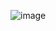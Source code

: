 ![image](https://github.com/dudustein23/Micros_II/assets/111469427/f7af4816-901a-4b50-9e3a-95778dd268f0)
